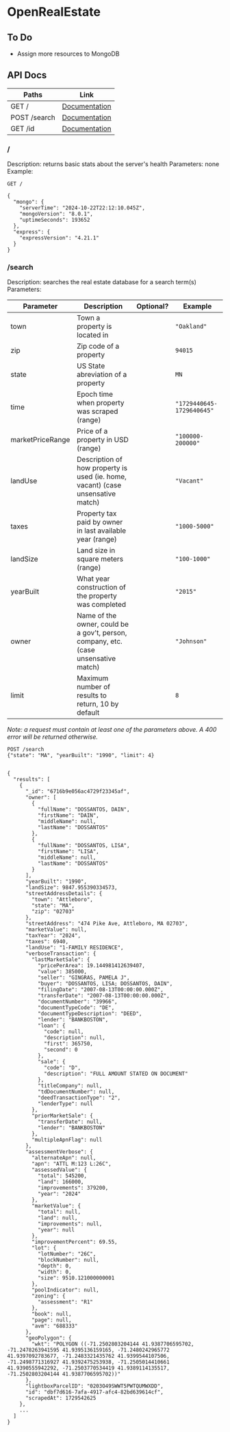 # OpenRealEstate

## To Do

- Assign more resources to MongoDB

## API Docs

| Paths        | Link                      |
| ------------ | ------------------------- |
| GET /        | [Documentation](#/)       |
| POST /search | [Documentation](#/search) |
| GET /id      | [Documentation](#/id)     |

### /

Description: returns basic stats about the server's health
Parameters: none
Example:

```
GET /

{
  "mongo": {
    "serverTime": "2024-10-22T22:12:10.045Z",
    "mongoVersion": "8.0.1",
    "uptimeSeconds": 193652
  },
  "express": {
    "expressVersion": "4.21.1"
  }
}
```

### /search

Description: searches the real estate database for a search term(s)
Parameters:

| Parameter        | Description                                                                         | Optional? | Example                   |
| ---------------- | ----------------------------------------------------------------------------------- | --------- | ------------------------- |
| town             | Town a property is located in                                                       |           | `"Oakland"`               |
| zip              | Zip code of a property                                                              |           | `94015`                   |
| state            | US State abreviation of a property                                                  |           | `MN`                      |
| time             | Epoch time when property was scraped (range)                                        |           | `"1729440645-1729640645"` |
| marketPriceRange | Price of a property in USD (range)                                                  |           | `"100000-200000"`         |
| landUse          | Description of how property is used (ie. home, vacant) (case unsensative match)     |           | `"Vacant"`                |
| taxes            | Property tax paid by owner in last available year (range)                           |           | `"1000-5000"`             |
| landSize         | Land size in square meters (range)                                                  |           | `"100-1000"`              |
| yearBuilt        | What year construction of the property was completed                                |           | `"2015"`                  |
| owner            | Name of the owner, could be a gov't, person, company, etc. (case unsensative match) |           | `"Johnson"`               |
| limit            | Maximum number of results to return, 10 by default                                  |           | `8`                       |

_Note: a request must contain at least one of the parameters above. A 400 error will be returned otherwise._

```
POST /search
{"state": "MA", "yearBuilt": "1990", "limit": 4}


{
  "results": [
    {
      "_id": "6716b9e056ac4729f23345af",
      "owner": [
        {
          "fullName": "DOSSANTOS, DAIN",
          "firstName": "DAIN",
          "middleName": null,
          "lastName": "DOSSANTOS"
        },
        {
          "fullName": "DOSSANTOS, LISA",
          "firstName": "LISA",
          "middleName": null,
          "lastName": "DOSSANTOS"
        }
      ],
      "yearBuilt": "1990",
      "landSize": 9847.955390334573,
      "streetAddressDetails": {
        "town": "Attleboro",
        "state": "MA",
        "zip": "02703"
      },
      "streetAddress": "474 Pike Ave, Attleboro, MA 02703",
      "marketValue": null,
      "taxYear": "2024",
      "taxes": 6940,
      "landUse": "1-FAMILY RESIDENCE",
      "verboseTransaction": {
        "lastMarketSale": {
          "pricePerArea": 19.144981412639407,
          "value": 385000,
          "seller": "GINGRAS, PAMELA J",
          "buyer": "DOSSANTOS, LISA; DOSSANTOS, DAIN",
          "filingDate": "2007-08-13T00:00:00.000Z",
          "transferDate": "2007-08-13T00:00:00.000Z",
          "documentNumber": "39966",
          "documentTypeCode": "DE",
          "documentTypeDescription": "DEED",
          "lender": "BANKBOSTON",
          "loan": {
            "code": null,
            "description": null,
            "first": 365750,
            "second": 0
          },
          "sale": {
            "code": "D",
            "description": "FULL AMOUNT STATED ON DOCUMENT"
          },
          "titleCompany": null,
          "tdDocumentNumber": null,
          "deedTransactionType": "2",
          "lenderType": null
        },
        "priorMarketSale": {
          "transferDate": null,
          "lender": "BANKBOSTON"
        },
        "multipleApnFlag": null
      },
      "assessmentVerbose": {
        "alternateApn": null,
        "apn": "ATTL M:123 L:26C",
        "assessedValue": {
          "total": 545200,
          "land": 166000,
          "improvements": 379200,
          "year": "2024"
        },
        "marketValue": {
          "total": null,
          "land": null,
          "improvements": null,
          "year": null
        },
        "improvementPercent": 69.55,
        "lot": {
          "lotNumber": "26C",
          "blockNumber": null,
          "depth": 0,
          "width": 0,
          "size": 9510.121000000001
        },
        "poolIndicator": null,
        "zoning": {
          "assessment": "R1"
        },
        "book": null,
        "page": null,
        "avm": "688333"
      },
      "geoPolygon": {
        "wkt": "POLYGON ((-71.2502803204144 41.9387706595702, -71.2478263941595 41.9395136159165, -71.2480242965772 41.9397092783677, -71.2483321435762 41.9399544107506, -71.2498771316927 41.9392475253938, -71.2505014410661 41.9390555942292, -71.2503770534419 41.9389114135517, -71.2502803204144 41.9387706595702))"
      },
      "lightboxParcelID": "0203O49SWWT5PWTQUMWXDD",
      "id": "dbf7d616-7afa-4917-afc4-82bd639614cf",
      "scrapedAt": 1729542625
    },
    ...
  ]
}
```
